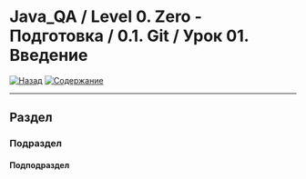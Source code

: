 # Java_QA / Level 0. Zero - Подготовка / 0.1. Git / Урок 01. Введение

[![Назад](https://img.shields.io/badge/-%D0%9D%D0%B0%D0%B7%D0%B0%D0%B4-brightgreen)](3.%20Задание.md)
[![Содержание](https://img.shields.io/badge/-%D0%A1%D0%BE%D0%B4%D0%B5%D1%80%D0%B6%D0%B0%D0%BD%D0%B8%D0%B5-purple)](README.md)

***

## Раздел



### Подраздел



#### Подподраздел


[](https://daglab.ru/avtomatizirovannoe-testirovanie-avtomatizacija-testirovanija-prilozhenij/)
[](http://akkaparallel.blogspot.com/2013/04/blog-post_24.html)
[](https://tproger.ru/translations/test-automation-strategy-for-agile-projects/)
[](https://otus.ru/nest/post/1083/)
[](https://gist.github.com/codedokode/a455bde7d0748c0a351a)
[](http://getbug.ru/luchshie-praktiki-avtomatizatsii-testirovaniya/)
[](https://www.a1qa.ru/blog/avtomatizatsiya-testirovaniya-ot-a-do-ya-chast-1/)
[](http://www.protesting.ru/automation/practice/automation_from_scratch.html#55)
[](https://qaat.ru/sovety-po-avtomatizirovannomu-testirovaniyu/)